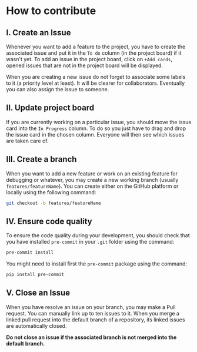 # How to contribute

## I. Create an Issue

Whenever you want to add a feature to the project, you have to create the associated issue and put it in the `To do` column (in the project board) if it wasn't yet. To add an issue in the project board, click on `+Add cards`, opened issues that are not in the project board will be displayed.

When you are creating a new issue do not forget to associate some labels to it (a priority level at least). It will be clearer for collaborators. Eventually you can also assign the issue to someone.

## II. Update project board

If you are currently working on a particular issue, you should move the issue card into the `In Progress` column. To do so you just have to drag and drop the issue card in the chosen column. Everyone will then see which issues are taken care of.

## III. Create a branch

When you want to add a new feature or work on an existing feature for debugging or whatever, you may create a new working branch (usually `features/featureName`). You can create either on the GitHub platform or locally using the following command:

```sh
git checkout -b features/featureName
```

## IV. Ensure code quality

To ensure the code quality during your development, you should check that you have installed `pre-commit` in your `.git` folder using the command:

```sh
pre-commit install
```

You might need to install first the `pre-commit` package using the command:

```sh
pip install pre-commit
```

## V. Close an Issue

When you have resolve an issue on your branch, you may make a Pull request. You can manually link up to ten issues to it. When you merge a linked pull request into the default branch of a repository, its linked issues are automatically closed.

**Do not close an issue if the associated branch is not merged into the default branch.**
